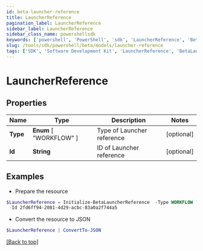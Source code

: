 ```yaml
---
id: beta-launcher-reference
title: LauncherReference
pagination_label: LauncherReference
sidebar_label: LauncherReference
sidebar_class_name: powershellsdk
keywords: ['powershell', 'PowerShell', 'sdk', 'LauncherReference', 'BetaLauncherReference'] 
slug: /tools/sdk/powershell/beta/models/launcher-reference
tags: ['SDK', 'Software Development Kit', 'LauncherReference', 'BetaLauncherReference']
---
```



# LauncherReference

## Properties

Name | Type | Description | Notes
------------ | ------------- | ------------- | -------------
**Type** |  **Enum** [  "WORKFLOW" ] | Type of Launcher reference | [optional] 
**Id** | **String** | ID of Launcher reference | [optional] 

## Examples

- Prepare the resource
```powershell
$LauncherReference = Initialize-BetaLauncherReference  -Type WORKFLOW `
 -Id 2fd6ff94-2081-4d29-acbc-83a0a2f744a5
```

- Convert the resource to JSON
```powershell
$LauncherReference | ConvertTo-JSON
```


[[Back to top]](#) 

